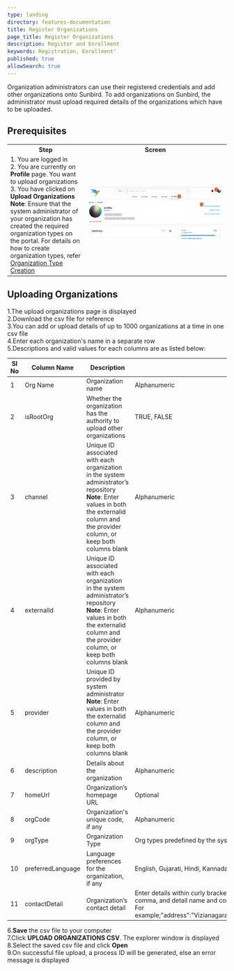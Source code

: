 ```yaml
---
type: landing
directory: features-documentation
title: Register Organizations
page_title: Register Organizations
description: Register and Enrollment
keywords: Registration, Enrollment'
published: true
allowSearch: true
---
```


Organization administrators can use their registered credentials and add other organizations onto Sunbird. To add organizations on Sunbird, the administrator must upload required details of the organizations which have to be uploaded. 

## Prerequisites

<table>
  <tr>
    <th style="width:35%;">Step</th>
    <th style="width:65%;">Screen</th>
  </tr>
  <tr>
    <td>1. You are logged in <br>2. You are currently on <strong>Profile</strong> page. You want to upload organizations <br>3. You have clicked on <b>Upload Organizations</b> <br><b>Note</b>: Ensure that the system administrator of your organization has created the required organization types on the portal. For details on how to create organization types, refer <a href="features-documentation/create_orgtype" target="_blank">Organization Type Creation</a>    
      </td>
      <td><img src="pages/features-documentation/images/upldorg_prereqsite.png"></td>
  </tr>
    </table>


## Uploading Organizations

 1.The upload organizations page is displayed<br/>
 2.Download the csv file for reference<br/>
 3.You can add or upload details of up to 1000 organizations at a time in one csv file<br/>
 4.Enter each organization's name in a separate row<br/>
 5.Descriptions and valid values for each columns are as listed below:<br/>
 
Sl No| Column Name | Description | Valid Value | Column Type
-----|-------------|-------------|-------------|-------------
1 | Org Name | Organization name |   Alphanumeric |   Mandatory          
2 | isRootOrg | Whether the  organization has the authority to upload other organizations|TRUE, FALSE |Optional
3 | channel   | Unique ID associated with each organization in the system administrator’s repository <br>**Note**: Enter values in both the externalid column and the provider column, or keep both columns blank|  Alphanumeric  | Conditional
4 | externalId |Unique ID associated with each organization in the system administrator’s repository <br>**Note**: Enter values in both the externalid column and the provider column, or keep both columns blank | Alphanumeric |Co-mandatory
5 |provider |Unique ID provided by system administrator <br>**Note**: Enter values in both the externalid column and the provider column, or keep both columns blank |Alphanumeric |Co-mandatory
6 | description |Details about the organization |Alphanumeric | Optional
7 | homeUrl | Organization’s homepage URL |Optional
8 | orgCode | Organization's unique code, if any |Alphanumeric |Optional
9 | orgType | Organization Type |Org types predefined by the system administrator |Optional
10 |preferredLanguage | Language preferences for the organization, if any  |English, Gujarati, Hindi, Kannada, Marathi, Punjabi, Tamil, Telugu |Optional
11 |contactDetail | Organization’s contact detail |Enter details within curly brackets in double quotes. Separate each detail with a comma, and detail name and corresponding value with a colon(:) <br>For example;"address":"Vizianagaram","phone":"8088407418","fax":"abc@gmail.com" |Optional


6.**Save** the csv file to your computer<br/>
7.Click **UPLOAD ORGANIZATIONS CSV**. The explorer window is displayed<br/>
8.Select the saved csv file and click **Open**<br/>
9.On successful file upload, a process ID will be generated, else an error message is displayed<br/>
























   


